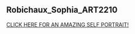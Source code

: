 ## Robichaux_Sophia_ART2210
[CLICK HERE FOR AN AMAZING SELF PORTRAIT!](https://sophiarobichaux.github.io/Robichaux_Sophia_ART2210-1/Self-Portrait_Project/Robichaux_Sophia_ART2210_Self-portrait_Fall2019.html)
